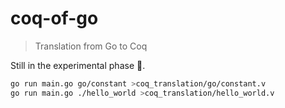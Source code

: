 # coq-of-go

> Translation from Go to Coq

Still in the experimental phase 🧪.

```sh
go run main.go go/constant >coq_translation/go/constant.v
go run main.go ./hello_world >coq_translation/hello_world.v
```
